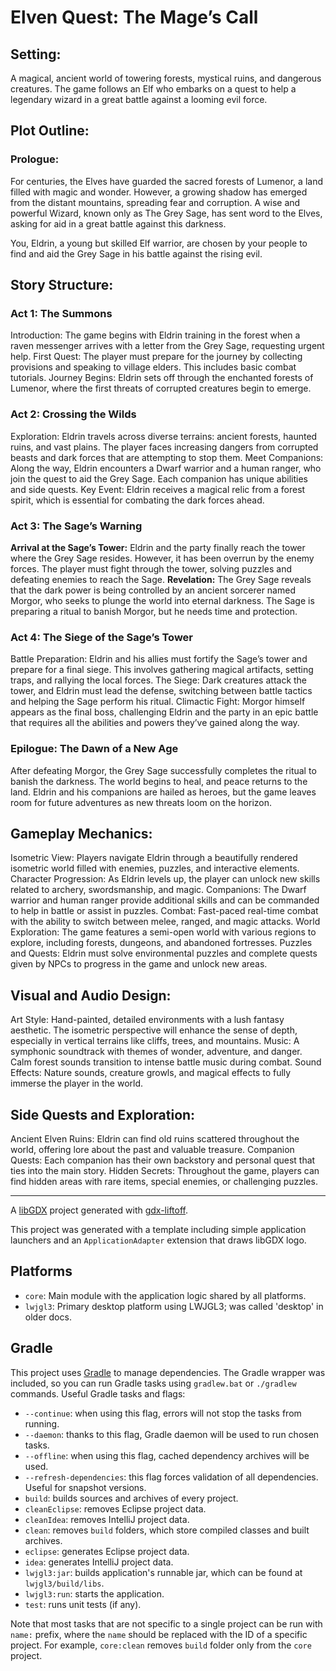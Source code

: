 #  Elven Quest: The Mage’s Call

## Setting:

A magical, ancient world of towering forests, mystical ruins, and dangerous creatures. The game follows an Elf who embarks on a quest to help a legendary wizard in a great battle against a looming evil force.

## Plot Outline:

### Prologue:

For centuries, the Elves have guarded the sacred forests of Lumenor, a land filled with magic and wonder. However, a growing shadow has emerged from the distant mountains, spreading fear and corruption. A wise and powerful Wizard, known only as The Grey Sage, has sent word to the Elves, asking for aid in a great battle against this darkness.

You, Eldrin, a young but skilled Elf warrior, are chosen by your people to find and aid the Grey Sage in his battle against the rising evil.

## Story Structure:

### Act 1: The Summons

Introduction: The game begins with Eldrin training in the forest when a raven messenger arrives with a letter from the Grey Sage, requesting urgent help.
First Quest: The player must prepare for the journey by collecting provisions and speaking to village elders. This includes basic combat tutorials.
Journey Begins: Eldrin sets off through the enchanted forests of Lumenor, where the first threats of corrupted creatures begin to emerge.

### Act 2: Crossing the Wilds

Exploration: Eldrin travels across diverse terrains: ancient forests, haunted ruins, and vast plains. The player faces increasing dangers from corrupted beasts and dark forces that are attempting to stop them.
Meet Companions: Along the way, Eldrin encounters a Dwarf warrior and a human ranger, who join the quest to aid the Grey Sage. Each companion has unique abilities and side quests.
Key Event: Eldrin receives a magical relic from a forest spirit, which is essential for combating the dark forces ahead.

### Act 3: The Sage’s Warning

**Arrival at the Sage’s Tower:** Eldrin and the party finally reach the tower where the Grey Sage resides. However, it has been overrun by the enemy forces. The player must fight through the tower, solving puzzles and defeating enemies to reach the Sage.
**Revelation:** The Grey Sage reveals that the dark power is being controlled by an ancient sorcerer named Morgor, who seeks to plunge the world into eternal darkness. The Sage is preparing a ritual to banish Morgor, but he needs time and protection.

### Act 4: The Siege of the Sage’s Tower

Battle Preparation: Eldrin and his allies must fortify the Sage’s tower and prepare for a final siege. This involves gathering magical artifacts, setting traps, and rallying the local forces.
The Siege: Dark creatures attack the tower, and Eldrin must lead the defense, switching between battle tactics and helping the Sage perform his ritual.
Climactic Fight: Morgor himself appears as the final boss, challenging Eldrin and the party in an epic battle that requires all the abilities and powers they’ve gained along the way.

### Epilogue: The Dawn of a New Age

After defeating Morgor, the Grey Sage successfully completes the ritual to banish the darkness. The world begins to heal, and peace returns to the land. Eldrin and his companions are hailed as heroes, but the game leaves room for future adventures as new threats loom on the horizon.

## Gameplay Mechanics:

Isometric View: Players navigate Eldrin through a beautifully rendered isometric world filled with enemies, puzzles, and interactive elements.
Character Progression: As Eldrin levels up, the player can unlock new skills related to archery, swordsmanship, and magic.
Companions: The Dwarf warrior and human ranger provide additional skills and can be commanded to help in battle or assist in puzzles.
Combat: Fast-paced real-time combat with the ability to switch between melee, ranged, and magic attacks.
World Exploration: The game features a semi-open world with various regions to explore, including forests, dungeons, and abandoned fortresses.
Puzzles and Quests: Eldrin must solve environmental puzzles and complete quests given by NPCs to progress in the game and unlock new areas.

## Visual and Audio Design:

Art Style: Hand-painted, detailed environments with a lush fantasy aesthetic. The isometric perspective will enhance the sense of depth, especially in vertical terrains like cliffs, trees, and mountains.
Music: A symphonic soundtrack with themes of wonder, adventure, and danger. Calm forest sounds transition to intense battle music during combat.
Sound Effects: Nature sounds, creature growls, and magical effects to fully immerse the player in the world.

## Side Quests and Exploration:

Ancient Elven Ruins: Eldrin can find old ruins scattered throughout the world, offering lore about the past and valuable treasure.
Companion Quests: Each companion has their own backstory and personal quest that ties into the main story.
Hidden Secrets: Throughout the game, players can find hidden areas with rare items, special enemies, or challenging puzzles.

---
A [libGDX](https://libgdx.com/) project generated with [gdx-liftoff](https://github.com/libgdx/gdx-liftoff).

This project was generated with a template including simple application launchers and an `ApplicationAdapter` extension that draws libGDX logo.

## Platforms

- `core`: Main module with the application logic shared by all platforms.
- `lwjgl3`: Primary desktop platform using LWJGL3; was called 'desktop' in older docs.

## Gradle

This project uses [Gradle](https://gradle.org/) to manage dependencies.
The Gradle wrapper was included, so you can run Gradle tasks using `gradlew.bat` or `./gradlew` commands.
Useful Gradle tasks and flags:

- `--continue`: when using this flag, errors will not stop the tasks from running.
- `--daemon`: thanks to this flag, Gradle daemon will be used to run chosen tasks.
- `--offline`: when using this flag, cached dependency archives will be used.
- `--refresh-dependencies`: this flag forces validation of all dependencies. Useful for snapshot versions.
- `build`: builds sources and archives of every project.
- `cleanEclipse`: removes Eclipse project data.
- `cleanIdea`: removes IntelliJ project data.
- `clean`: removes `build` folders, which store compiled classes and built archives.
- `eclipse`: generates Eclipse project data.
- `idea`: generates IntelliJ project data.
- `lwjgl3:jar`: builds application's runnable jar, which can be found at `lwjgl3/build/libs`.
- `lwjgl3:run`: starts the application.
- `test`: runs unit tests (if any).

Note that most tasks that are not specific to a single project can be run with `name:` prefix, where the `name` should be replaced with the ID of a specific project.
For example, `core:clean` removes `build` folder only from the `core` project.

